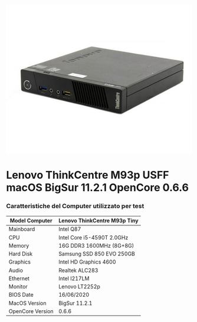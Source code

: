 ![Lenovo ThinkCentre M93p](https://raw.githubusercontent.com/danieleneroni/lenovo-thinkcentre-m93p-usff-macos/main/m93p_usff.jpg?raw=true)

# Lenovo ThinkCentre M93p USFF macOS BigSur 11.2.1 OpenCore 0.6.6


### **Caratteristiche del Computer utilizzato per test**

|Model Computer |Lenovo ThinkCentre M93p Tiny|
|------ | ------ |
|Mainboard| Intel Q87|
|CPU| Intel Core i5-4590T 2.0GHz
|Memory| 16G DDR3 1600MHz (8G+8G)
|Hard Disk| Samsung SSD 850 EVO 250GB
|Graphics| Intel HD Graphics 4600
|Audio|    Realtek ALC283
|Ethernet| Intel I217LM
|Monitor| Lenovo LT2252p
|BIOS Date|       16/06/2020
|MacOS Version| BigSur 11.2.1
|OpenCore Version|   0.6.6

